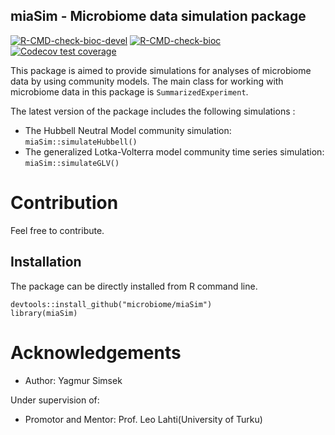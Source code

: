 ## miaSim - Microbiome data simulation package

<!-- badges: start -->

[![R-CMD-check-bioc-devel](https://github.com/microbiome/miaSim/workflows/R-CMD-check-bioc-devel/badge.svg)](https://github.com/microbiome/miaSim/actions)
[![R-CMD-check-bioc](https://github.com/microbiome/miaSim/actions/workflows/check-bioc.yml/badge.svg)](https://github.com/microbiome/miaSim/actions/workflows/check-bioc.yml)
[![Codecov test
coverage](https://codecov.io/gh/microbiome/miaSim/branch/main/graph/badge.svg)](https://codecov.io/gh/microbiome/miaSim?branch=main)

<!-- badges: end -->

This package is aimed to provide simulations for analyses of microbiome data by using community models.
The main class for working with microbiome data in this package is `SummarizedExperiment`.

The latest version of the package includes the following simulations :

- The Hubbell Neutral Model community simulation: `miaSim::simulateHubbell()`
- The generalized Lotka-Volterra model community time series simulation: `miaSim::simulateGLV()`

# Contribution

Feel free to contribute.

## Installation
 
The package can be directly installed from R command line.

```{R}
devtools::install_github("microbiome/miaSim")
library(miaSim)
```

# Acknowledgements

- Author: Yagmur Simsek

Under supervision of:
- Promotor and Mentor: Prof. Leo Lahti(University of Turku)
